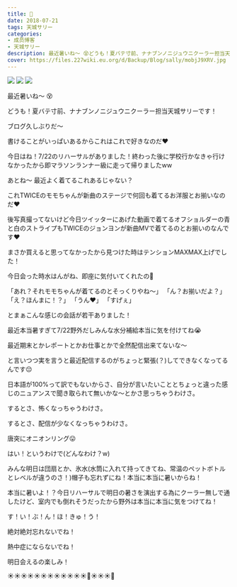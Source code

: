 ```yaml
---
title: 🥑
date: 2018-07-21
tags: 天城サリー
categories: 
- 成员博客
- 天城サリー
description: 最近暑いね〜 😵どうも！夏バテ寸前、ナナブンノニジュウニクーラー担当天城サリーです！ブログ久しぶりだ〜書けることがいっぱいあるからこれはこれで好きなのだ❤️今日はね！7/22のリハーサルがありました！終わ...
cover: https://files.227wiki.eu.org/d/Backup/Blog/sally/mobjJ9XRV.jpg 
---
```

![](https://files.227wiki.eu.org/d/Backup/Blog/sally/mobjJ9XRV.jpg)
![](https://files.227wiki.eu.org/d/Backup/Blog/sally/mobrSmEDm.jpg)
![](https://files.227wiki.eu.org/d/Backup/Blog/sally/mob7AYEHP.jpg)

最近暑いね〜 😵




どうも！夏バテ寸前、ナナブンノニジュウニクーラー担当天城サリーです！




ブログ久しぶりだ〜




書けることがいっぱいあるからこれはこれで好きなのだ❤️




今日はね！7/22のリハーサルがありました！終わった後に学校行かなきゃ行けなかったから即マラソンランナー級に走って帰りましたww










あとね〜 最近よく着てるこれあるじゃない？






これTWICEのモモちゃんが新曲のステージで何回も着てるお洋服とお揃いなのだ❤️




後写真撮ってないけど今日ツイッターにあげた動画で着てるオフショルダーの青と白のストライプもTWICEのジョンヨンが新曲MVで着てるのとお揃いのなんです❤️




まさか買えると思ってなかったから見つけた時はテンションMAXMAX上げでした！




今日会った時水はんがね、即座に気付いてくれたの🌸




「あれ？それモモちゃんが着てるのとそっくりやね〜」
「ん？お揃いだよ？」
「え？ほんまに！？」
「うん❤️」
「すげぇ」




とまぁこんな感じの会話が若干ありました！




最近本当暑すぎて7/22野外だしみんな水分補給本当に気を付けてね😭




最近期末とかレポートとかお仕事とかで全然配信出来てないな〜




と言いつつ実を言うと最近配信するのがちょっと緊張(？)してできなくなってるんです😔




日本語が100%って訳でもないからさ、自分が言いたいこととちょっと違った感じのニュアンスで聞き取られて無いかな〜とかさ思っちゃうわけさ。




するとさ、怖くなっちゃうわけさ。




するとさ、配信が少なくなっちゃうわけさ。






唐突にオニオンリング😛




はい！というわけで(どんなわけ？w)




みんな明日は団扇とか、氷水(水筒に入れて持ってきてね、常温のペットボトルとレベルが違うのさ！)帽子も忘れずにね！本当に本当に暑いからね！




本当に暑いよ！？今日リハーサルで明日の暑さを演出する為にクーラー無しで通したけど、室内でも倒れそうだったから野外は本当に本当に気をつけてね！




す！い！ぶ！ん！ほ！きゅ！う！




絶対絶対忘れないでね！




熱中症にならないでね！




明日会えるの楽しみ！




☀️☀️☀️☀️☀️☀️☀️☀️☀️☀️☀️☀️🤢☀️☀️☀️🤮













